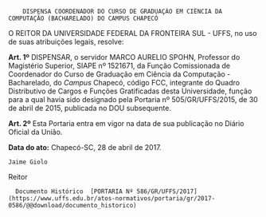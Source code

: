         DISPENSA COORDENADOR DO CURSO DE GRADUAÇÃO EM CIÊNCIA DA COMPUTAÇÃO (BACHARELADO) DO CAMPUS CHAPECÓ  

O REITOR DA UNIVERSIDADE FEDERAL DA FRONTEIRA SUL - UFFS, no uso de suas atribuições legais, resolve:

  

 **Art. 1º** DISPENSAR, o servidor MARCO AURELIO SPOHN, Professor do Magistério Superior, SIAPE nº 1521671, da Função Comissionada de Coordenador do Curso de Graduação em Ciência da Computação - Bacharelado, do *Campus* Chapecó, código FCC, integrante do Quadro Distributivo de Cargos e Funções Gratificadas desta Universidade, função para a qual havia sido designado pela Portaria nº 505/GR/UFFS/2015, de 30 de abril de 2015, publicada no DOU subsequente.

  

 **Art. 2º** Esta Portaria entra em vigor na data de sua publicação no Diário Oficial da União.

   **Data do ato:** Chapecó-SC, 28 de abril de 2017.   
 

    Jaime Giolo   
 Reitor 

      Documento Histórico  [PORTARIA Nº 586/GR/UFFS/2017](https://www.uffs.edu.br/atos-normativos/portaria/gr/2017-0586/@@download/documento_historico)     
      